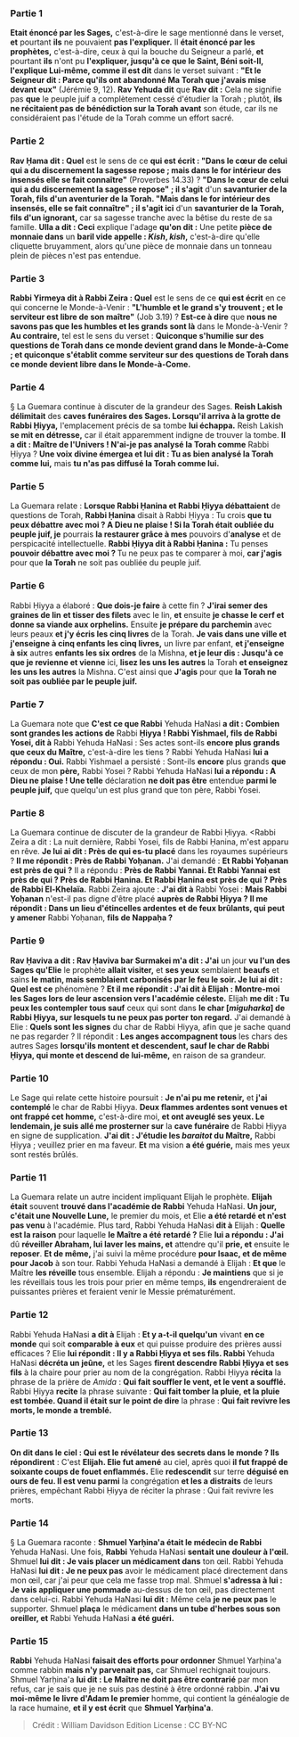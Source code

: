 
### Partie 1
<b>Etait énoncé par les Sages,</b> c'est-à-dire le sage mentionné dans le verset, <b>et</b> pourtant <b>ils</b> ne pouvaient <b>pas l'expliquer.</b> Il <b>était énoncé par les prophètes,</b> c'est-à-dire, ceux à qui la bouche du Seigneur a parlé, <b>et</b> pourtant <b>ils</b> n'ont pu <b>l'expliquer, jusqu'à ce que le Saint, Béni soit-Il, l'explique Lui-même, comme il est dit</b> dans le verset suivant : <b>"Et le Seigneur dit : Parce qu'ils ont abandonné Ma Torah que j'avais mise devant eux"</b> (Jérémie 9, 12). <b>Rav Yehuda dit</b> que <b>Rav dit :</b> Cela ne signifie pas <b>que</b> le peuple juif a complètement cessé d'étudier la Torah ; plutôt, <b>ils ne récitaient pas de bénédiction sur la Torah avant</b> son étude, car ils ne considéraient pas l'étude de la Torah comme un effort sacré.

### Partie 2
<b>Rav Ḥama dit : Quel</b> est le sens de ce <b>qui est écrit : "Dans le cœur de celui qui a du discernement la sagesse repose ; mais dans le for intérieur des insensés elle se fait connaître"</b> (Proverbes 14.33) ? <b>"Dans le cœur de celui qui a du discernement la sagesse repose" ; il s'agit</b> d'un <b>savanturier de la Torah, fils d'un aventurier de la Torah. "Mais dans le for intérieur des insensés, elle se fait connaître" ; il s'agit ici</b> d'un <b>savanturier de la Torah, fils d'un ignorant,</b> car sa sagesse tranche avec la bêtise du reste de sa famille. <b>Ulla a dit : Ceci</b> explique l'adage <b>qu'on dit :</b> Une petite <b>pièce de monnaie dans</b> un <b>baril vide appelle : <i>Kish</i>, <i>kish</i>,</b> c'est-à-dire qu'elle cliquette bruyamment, alors qu'une pièce de monnaie dans un tonneau plein de pièces n'est pas entendue.

### Partie 3
<b>Rabbi Yirmeya dit à Rabbi Zeira : Quel</b> est le sens de ce <b>qui est écrit</b> en ce qui concerne le Monde-à-Venir : <b>"L'humble et le grand s'y trouvent ; et le serviteur est libre de son maître"</b> (Job 3.19) ? <b>Est-ce à dire</b> que <b>nous ne savons pas que les humbles et les grands sont là</b> dans le Monde-à-Venir ? <b>Au contraire,</b> tel est le sens du verset : <b>Quiconque s'humilie sur des questions de Torah dans ce monde devient grand dans le Monde-à-Come ; et quiconque s'établit comme serviteur sur des questions de Torah dans ce monde devient libre dans le Monde-à-Come.</b>

### Partie 4
§ La Guemara continue à discuter de la grandeur des Sages. <b>Reish Lakish délimitait</b> des <b>caves funéraires des Sages. Lorsqu'il arriva à la grotte de Rabbi Ḥiyya,</b> l'emplacement précis de sa tombe <b>lui échappa.</b> Reish Lakish <b>se mit en détresse,</b> car il était apparemment indigne de trouver la tombe. <b>Il a dit : Maître de l'Univers ! N'ai-je pas analysé la Torah comme</b> Rabbi Ḥiyya ? <b>Une voix divine émergea et lui dit : Tu as bien analysé la Torah comme lui,</b> mais <b>tu n'as pas diffusé la Torah comme lui.</b>

### Partie 5
La Guemara relate : <b>Lorsque Rabbi Ḥanina et Rabbi Ḥiyya débattaient</b> de questions de Torah, <b>Rabbi Ḥanina</b> disait à Rabbi Ḥiyya :</b> Tu crois <b>que tu peux débattre avec moi ? A Dieu ne plaise ! Si la Torah était oubliée du peuple juif, je</b> pourrais <b>la restaurer grâce à mes</b> pouvoirs d'<b>analyse</b> et de perspicacité intellectuelle. <b>Rabbi Ḥiyya dit à Rabbi Ḥanina :</b> Tu penses <b>pouvoir débattre avec moi ? </b> Tu ne peux pas te comparer à moi, <b>car j'agis</b> pour que <b>la Torah</b> ne soit pas oubliée du peuple juif.</b>

### Partie 6
Rabbi Ḥiyya a élaboré : <b>Que dois-je faire</b> à cette fin ? <b>J'irai semer des graines de lin</b> <b>et tisser des filets</b> avec le lin, <b>et</b> ensuite <b>je chasse le cerf et donne sa viande aux orphelins.</b> Ensuite <b>je prépare du parchemin</b> avec leurs peaux <b>et j'y écris les cinq livres</b> de la Torah. <b>Je vais dans une ville et j'enseigne à cinq enfants les cinq livres,</b> un livre par enfant, <b>et j'enseigne à six</b> autres <b>enfants les six ordres</b> de la Mishna, <b>et je leur dis : Jusqu'à ce que je revienne et vienne</b> ici, <b>lisez les uns les autres</b> la Torah <b>et enseignez les uns les autres</b> la Mishna. C'est ainsi que <b>J'agis</b> pour que <b>la Torah ne soit pas oubliée par le peuple juif.</b>

### Partie 7
La Guemara note que <b>C'est ce que Rabbi</b> Yehuda HaNasi <b>a dit : Combien sont grandes les actions de</b> Rabbi <b>Ḥiyya ! Rabbi Yishmael, fils de Rabbi Yosei, dit à</b> Rabbi Yehuda HaNasi : Ses actes sont-ils <b>encore plus grands que ceux du Maître,</b> c'est-à-dire les tiens ? Rabbi Yehuda HaNasi <b>lui a répondu : Oui.</b> Rabbi Yishmael a persisté : Sont-ils <b>encore</b> plus grands <b>que</b> ceux de mon <b>père,</b> Rabbi Yosei ? Rabbi Yehuda HaNasi <b>lui a répondu : A Dieu ne plaise ! Une telle</b> déclaration <b>ne doit pas être</b> entendue <b>parmi le peuple juif,</b> que quelqu'un est plus grand que ton père, Rabbi Yosei.

### Partie 8
La Guemara continue de discuter de la grandeur de Rabbi Ḥiyya. <Rabbi Zeira a dit : La nuit dernière, Rabbi Yosei, fils de Rabbi Ḥanina, m'est apparu</b> en rêve. <b>Je lui ai dit : Près de qui es-tu placé</b> dans les royaumes supérieurs ? <b>Il me répondit : Près de Rabbi Yoḥanan.</b> J'ai demandé : <b>Et Rabbi Yoḥanan est près de qui ?</b> Il a répondu : <b>Près de Rabbi Yannai. Et Rabbi Yannai est près de qui ? Près de Rabbi Ḥanina. Et Rabbi Ḥanina est près de qui ? Près de Rabbi El-Khelaïa.</b> Rabbi Zeira ajoute : <b>J'ai dit à</b> Rabbi Yosei : <b>Mais Rabbi Yoḥanan</b> n'est-il pas digne d'être placé <b>auprès de Rabbi Ḥiyya ? Il me répondit : Dans un lieu d'étincelles ardentes et de feux brûlants, qui peut y amener</b> Rabbi Yoḥanan, <b>fils de Nappaḥa ?</b>

### Partie 9
<b>Rav Ḥaviva a dit : Rav Ḥaviva bar Surmakei m'a dit : J'ai</b> un jour <b>vu l'un des Sages qu'Elie</b> le prophète <b>allait visiter,</b> et <b>ses yeux</b> semblaient <b>beaufs</b> et sains <b>le matin, mais semblaient carbonisés par le feu le soir. Je lui ai dit : Quel est ce</b> phénomène ? <b>Et il me répondit : J'ai dit à Elijah : Montre-moi les Sages lors de leur ascension vers l'académie céleste.</b> Elijah <b>me dit : Tu peux les contempler tous sauf</b> ceux qui sont dans <b>le char [<i>miguharka</i>] de Rabbi Ḥiyya, sur lesquels tu ne peux pas porter ton regard.</b> J'ai demandé à Elie : <b>Quels sont les signes</b> du char de Rabbi Ḥiyya, afin que je sache quand ne pas regarder ? Il répondit : <b>Les anges accompagnent tous</b> les chars des autres Sages <b>lorsqu'ils montent et descendent, sauf le char de Rabbi Ḥiyya, qui monte et descend de lui-même,</b> en raison de sa grandeur.

### Partie 10
Le Sage qui relate cette histoire poursuit : <b>Je n'ai pu me retenir,</b> et <b>j'ai contemplé</b> le char de Rabbi Ḥiyya. <b>Deux flammes ardentes sont venues et ont frappé cet homme,</b> c'est-à-dire moi, <b>et ont aveuglé ses yeux. Le lendemain, je suis allé me prosterner sur</b> la <b>cave funéraire</b> de Rabbi Ḥiyya en signe de supplication. <b>J'ai dit : J'étudie les <i>baraitot</i> du Maître,</b> Rabbi Ḥiyya ; veuillez prier en ma faveur. <b>Et</b> ma vision <b>a été guérie,</b> mais mes yeux sont restés brûlés.

### Partie 11
La Guemara relate un autre incident impliquant Elijah le prophète. <b>Elijah était</b> souvent <b>trouvé dans l'académie de Rabbi</b> Yehuda HaNasi. <b>Un jour, c'était une Nouvelle Lune,</b> le premier du mois, et Elie <b>a été retardé et n'est pas venu</b> à l'académie. Plus tard, Rabbi Yehuda HaNasi <b>dit à</b> Elijah : <b>Quelle est la raison</b> pour laquelle <b>le Maître a été retardé ?</b> Elie <b>lui a répondu : J'ai</b> dû <b>réveiller Abraham, lui laver les mains, et</b> attendre qu'il <b>prie, et</b> ensuite le <b>reposer</b>. <b>Et de même,</b> j'ai suivi la même procédure <b>pour Isaac, et de même pour Jacob</b> à son tour. Rabbi Yehuda HaNasi a demandé à Elijah : <b>Et que</b> le Maître <b>les réveille</b> tous ensemble.</b> Elijah a répondu : <b>Je maintiens</b> que si je les réveillais tous les trois pour prier en même temps, <b>ils</b> engendreraient de puissantes prières et feraient venir le Messie prématurément.</b>

### Partie 12
Rabbi Yehuda HaNasi <b>a dit à</b> Elijah : <b>Et y a-t-il quelqu'un</b> vivant <b>en ce monde</b> qui soit <b>comparable à eux</b> et qui puisse produire des prières aussi efficaces ? Elie <b>lui répondit : Il y a Rabbi Ḥiyya et ses fils. Rabbi</b> Yehuda HaNasi <b>décréta un jeûne,</b> et les Sages <b>firent descendre Rabbi Ḥiyya et ses fils</b> à la chaire pour prier au nom de la congrégation. Rabbi Ḥiyya <b>récita</b> la phrase de la prière de <i>Amida</i> : <b>Qui fait souffler le vent, et le vent a soufflé.</b> Rabbi Ḥiyya <b>recite</b> la phrase suivante : <b>Qui fait tomber la pluie, et la pluie est tombée. Quand il était sur le point de dire</b> la phrase : <b>Qui fait revivre les morts, le monde a tremblé.</b>

### Partie 13
<b>On dit dans le ciel : Qui est le révélateur des secrets dans le monde ? Ils répondirent</b> : C'est <b>Elijah. Elie fut amené</b> au ciel, après quoi <b>il fut frappé de soixante coups de fouet enflammés.</b> Elie <b>redescendit</b> sur terre <b>déguisé en ours de feu. Il est venu parmi</b> la congrégation <b>et les a distraits</b> de leurs prières, empêchant Rabbi Ḥiyya de réciter la phrase : Qui fait revivre les morts.

### Partie 14
§ La Guemara raconte : <b>Shmuel Yarḥina'a était le médecin de Rabbi</b> Yehuda HaNasi. Une fois, <b>Rabbi</b> Yehuda HaNasi <b>sentait une douleur à l'œil.</b> Shmuel <b>lui dit : Je vais placer un médicament dans</b> ton œil. Rabbi Yehuda HaNasi <b>lui dit : Je ne peux pas</b> avoir le médicament placé directement dans mon œil, car j'ai peur que cela me fasse trop mal. Shmuel <b>s'adressa à lui : Je vais appliquer une pommade</b> au-dessus de ton œil, pas directement dans celui-ci. Rabbi Yehuda HaNasi <b>lui dit :</b> Même cela <b>je ne peux pas</b> le supporter. Shmuel <b>plaça</b> le médicament <b>dans un tube d'herbes sous son oreiller, et</b> Rabbi Yehuda HaNasi <b>a été guéri.</b>

### Partie 15
<b>Rabbi</b> Yehuda HaNasi <b>faisait des efforts pour ordonner</b> Shmuel Yarḥina'a comme rabbin <b>mais n'y parvenait pas,</b> car Shmuel rechignait toujours. Shmuel Yarḥina'a <b>lui dit : Le Maître ne doit pas être contrarié</b> par mon refus, car je sais que je ne suis pas destiné à être ordonné rabbin. <b>J'ai vu moi-même le livre d'Adam le premier</b> homme, qui contient la généalogie de la race humaine, <b>et il y est écrit</b> que <b>Shmuel Yarḥina'a</b>.

>Crédit : William Davidson Edition
>License : CC BY-NC